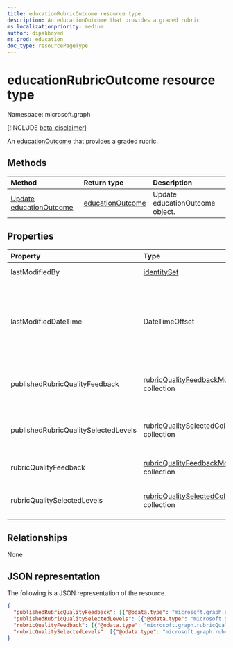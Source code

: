 ```yaml
---
title: educationRubricOutcome resource type
description: An educationOutcome that provides a graded rubric
ms.localizationpriority: medium
author: dipakboyed
ms.prod: education
doc_type: resourcePageType
---
```


# educationRubricOutcome resource type

Namespace: microsoft.graph

[!INCLUDE [beta-disclaimer](../../includes/beta-disclaimer.md)]

An [educationOutcome](educationoutcome.md) that provides a graded rubric.

## Methods

| Method                                                       | Return type                             | Description                     |
| :----------------------------------------------------------- | :-------------------------------------- | :------------------------------ |
| [Update educationOutcome](../api/educationoutcome-update.md) | [educationOutcome](educationoutcome.md) | Update educationOutcome object. |

## Properties

| Property                             | Type                                                                               | Description                                                                                                                                                                                                                      |
| :----------------------------------- | :--------------------------------------------------------------------------------- | :------------------------------------------------------------------------------------------------------------------------------------------------------------------------------------------------------------------------------- |
| lastModifiedBy                       | [identitySet](identityset.md)                                                      | The last user to modify the resource.                                                                                                                                                                                            |
| lastModifiedDateTime                 | DateTimeOffset                                                                     | Moment in time when the resource was last modified.  The Timestamp type represents date and time information using ISO 8601 format and is always in UTC time. For example, midnight UTC on Jan 1, 2014 is `2014-01-01T00:00:00Z` |
| publishedRubricQualityFeedback       | [rubricQualityFeedbackModel](rubricqualityfeedbackmodel.md) collection             | A copy of the rubricQualityFeedback property that is made when the grade is released to the student.                                                                                                                             |
| publishedRubricQualitySelectedLevels | [rubricQualitySelectedColumnModel](rubricqualityselectedcolumnmodel.md) collection | A copy of the rubricQualitySelectedLevels property that is made when the grade is released to the student.                                                                                                                       |
| rubricQualityFeedback                | [rubricQualityFeedbackModel](rubricqualityfeedbackmodel.md) collection             | A collection of specific feedback for each quality of this rubric.                                                                                                                                                               |
| rubricQualitySelectedLevels          | [rubricQualitySelectedColumnModel](rubricqualityselectedcolumnmodel.md) collection | The level that the teacher has selected for each quality while grading this assignment.                                                                                                                                          |

## Relationships

None

## JSON representation

The following is a JSON representation of the resource.

<!-- {
  "blockType": "resource",
  "optionalProperties": [

  ],
  "@odata.type": "microsoft.graph.educationRubricOutcome",
  "keyProperty": "id"
}-->

```json
{
  "publishedRubricQualityFeedback": [{"@odata.type": "microsoft.graph.rubricQualityFeedbackModel"}],
  "publishedRubricQualitySelectedLevels": [{"@odata.type": "microsoft.graph.rubricQualitySelectedColumnModel"}],
  "rubricQualityFeedback": [{"@odata.type": "microsoft.graph.rubricQualityFeedbackModel"}],
  "rubricQualitySelectedLevels": [{"@odata.type": "microsoft.graph.rubricQualitySelectedColumnModel"}]
}
```

<!-- uuid: 16cd6b66-4b1a-43a1-adaf-3a886856ed98
2019-02-04 14:57:30 UTC -->

<!-- {
  "type": "#page.annotation",
  "description": "educationRubricOutcome resource",
  "keywords": "",
  "section": "documentation",
  "tocPath": ""
}-->
